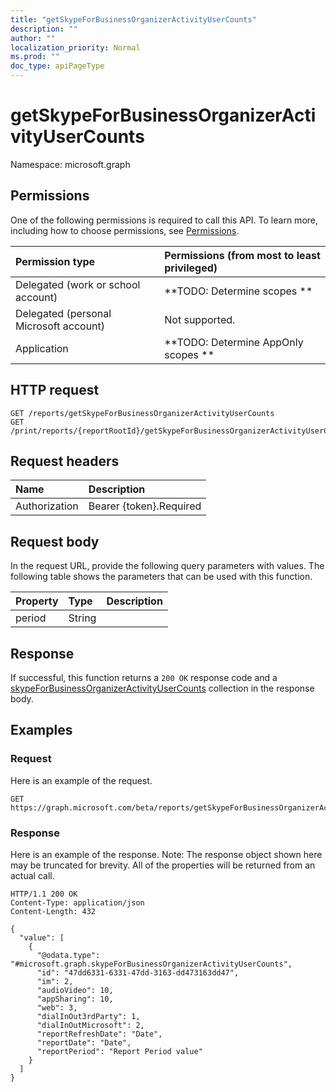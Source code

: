 ```yaml
---
title: "getSkypeForBusinessOrganizerActivityUserCounts"
description: ""
author: ""
localization_priority: Normal
ms.prod: ""
doc_type: apiPageType
---
```


# getSkypeForBusinessOrganizerActivityUserCounts

Namespace: microsoft.graph



## Permissions
One of the following permissions is required to call this API. To learn more, including how to choose permissions, see [Permissions](/concepts/permissions-reference.md).

|Permission type|Permissions (from most to least privileged)|
|:---|:---|
|Delegated (work or school account)|**TODO: Determine scopes **|
|Delegated (personal Microsoft account)|Not supported.|
|Application|**TODO: Determine AppOnly scopes **|

## HTTP request
<!-- {
  "blockType": "ignored"
}
-->
``` http
GET /reports/getSkypeForBusinessOrganizerActivityUserCounts
GET /print/reports/{reportRootId}/getSkypeForBusinessOrganizerActivityUserCounts
```

## Request headers
|Name|Description|
|:---|:---|
|Authorization|Bearer {token}.Required|

## Request body
In the request URL, provide the following query parameters with values.
The following table shows the parameters that can be used with this function.

|Property|Type|Description|
|:---|:---|:---|
|period|String||



## Response
If successful, this function returns a `200 OK` response code and a [skypeForBusinessOrganizerActivityUserCounts](../resources/skypeforbusinessorganizeractivityusercounts.md) collection in the response body.

## Examples

### Request
Here is an example of the request.
<!-- {
  "blockType": "request",
  "name": "reportroot_getskypeforbusinessorganizeractivityusercounts"
}
-->
``` http
GET https://graph.microsoft.com/beta/reports/getSkypeForBusinessOrganizerActivityUserCounts(period='parameterValue')
```

### Response
Here is an example of the response. Note: The response object shown here may be truncated for brevity. All of the properties will be returned from an actual call.
<!-- {
  "blockType": "response",
  "truncated": true,
  "@odata.type": "collection(microsoft.graph.skypeforbusinessorganizeractivityusercounts)"
}
-->
``` http
HTTP/1.1 200 OK
Content-Type: application/json
Content-Length: 432

{
  "value": [
    {
      "@odata.type": "#microsoft.graph.skypeForBusinessOrganizerActivityUserCounts",
      "id": "47dd6331-6331-47dd-3163-dd473163dd47",
      "im": 2,
      "audioVideo": 10,
      "appSharing": 10,
      "web": 3,
      "dialInOut3rdParty": 1,
      "dialInOutMicrosoft": 2,
      "reportRefreshDate": "Date",
      "reportDate": "Date",
      "reportPeriod": "Report Period value"
    }
  ]
}
```

